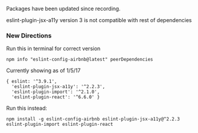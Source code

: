 Packages have been updated since recording.

eslint-plugin-jsx-a11y version 3 is not compatible with rest of dependencies

### New Directions

Run this in terminal for correct version

```
npm info "eslint-config-airbnb@latest" peerDependencies
```

Currently showing as of 1/5/17

```
{ eslint: '^3.9.1',
  'eslint-plugin-jsx-a11y': '^2.2.3',
  'eslint-plugin-import': '^2.1.0',
  'eslint-plugin-react': '^6.6.0' }
```

Run this instead:

```
npm install -g eslint-config-airbnb eslint-plugin-jsx-a11y@^2.2.3 eslint-plugin-import eslint-plugin-react
```
